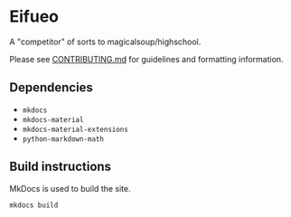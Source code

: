 # Eifueo

A "competitor" of sorts to magicalsoup/highschool.

Please see [CONTRIBUTING.md](/eifueo/src/branch/master/CONTRIBUTING.md) for guidelines and formatting information.

## Dependencies

 - `mkdocs`
 - `mkdocs-material`
 - `mkdocs-material-extensions`
 - `python-markdown-math`

## Build instructions

MkDocs is used to build the site.

```
mkdocs build
```
